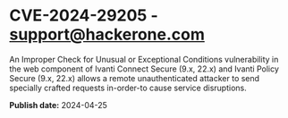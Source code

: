 # CVE-2024-29205 - support@hackerone.com

An Improper Check for Unusual or Exceptional Conditions vulnerability in the web component of Ivanti Connect Secure (9.x, 22.x) and Ivanti Policy Secure (9.x, 22.x) allows a remote unauthenticated attacker to send specially crafted requests in-order-to cause service disruptions.

**Publish date:** 2024-04-25

